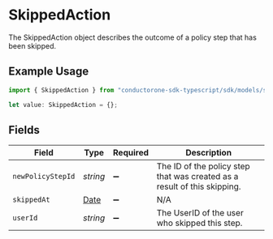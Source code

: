 # SkippedAction

The SkippedAction object describes the outcome of a policy step that has been skipped.

## Example Usage

```typescript
import { SkippedAction } from "conductorone-sdk-typescript/sdk/models/shared";

let value: SkippedAction = {};
```

## Fields

| Field                                                                                         | Type                                                                                          | Required                                                                                      | Description                                                                                   |
| --------------------------------------------------------------------------------------------- | --------------------------------------------------------------------------------------------- | --------------------------------------------------------------------------------------------- | --------------------------------------------------------------------------------------------- |
| `newPolicyStepId`                                                                             | *string*                                                                                      | :heavy_minus_sign:                                                                            | The ID of the policy step that was created as a result of this skipping.                      |
| `skippedAt`                                                                                   | [Date](https://developer.mozilla.org/en-US/docs/Web/JavaScript/Reference/Global_Objects/Date) | :heavy_minus_sign:                                                                            | N/A                                                                                           |
| `userId`                                                                                      | *string*                                                                                      | :heavy_minus_sign:                                                                            | The UserID of the user who skipped this step.                                                 |